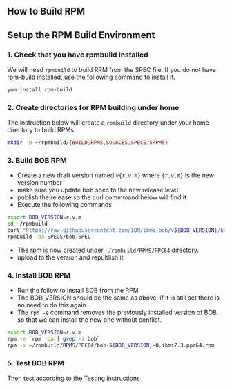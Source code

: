 How to Build RPM
----------------

## Setup the RPM Build Environment

### 1. Check that you have rpmbuild installed

We will need `rpmbuild` to build RPM from the SPEC file. If you do not have rpm-build installed, use the following command to install it.

```bash
yum install rpm-build
```

### 2. Create directories for RPM building under home

The instruction below will create a `rpmbuild` directory under your home directory to build RPMs.

```bash
mkdir -p ~/rpmbuild/{BUILD,RPMS,SOURCES,SPECS,SRPMS}
```

### 3. Build BOB RPM

* Create a new draft version named `v{r.v.m}` where `{r.v.m}` is the new version number
* make sure you update bob.spec to the new release level
* publish the release so the curl commmand below will find it
* Execute the following commands

```bash
export BOB_VERSION=r.v.m 
cd ~/rpmbuild
curl "https://raw.githubusercontent.com/IBM/ibmi-bob/v${BOB_VERSION}/bob.spec" -o SPECS/bob.spec
rpmbuild -ba SPECS/bob.SPEC
```

* The rpm is now created under `~/rpmbuild/RPMS/PPC64` directory.
* upload to the version and republish it

### 4. Install BOB RPM

* Run the follow to install BOB from the RPM
* The BOB_VERSION should be the same as above, if it is still set there is no need to do this again.
* The `rpm -e` command removes the previously installed version of BOB so that we can install the new one without conflict.

```bash
export BOB_VERSION=r.v.m 
rpm -e `rpm -qa | grep -i bob`
rpm -i ~/rpmbuild/RPMS/PPC64/bob-${BOB_VERSION}-0.ibmi7.3.ppc64.rpm
```

### 5. Test BOB RPM

Then test according to the [Testing instructions](testing.md)